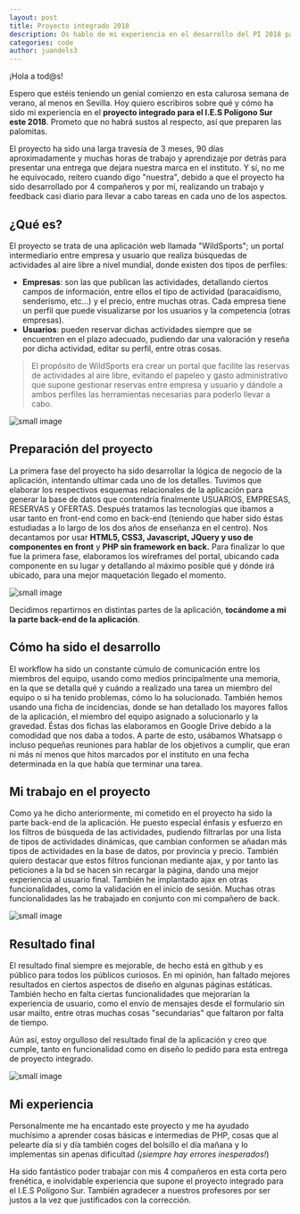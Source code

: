 ```yaml
---
layout: post
title: Proyecto integrado 2018
description: Os hablo de mi experiencia en el desarrollo del PI 2018 para el IES Polígono Sur
categories: code
author: juandels3
---
```


¡Hola a tod@s!

Espero que estéis teniendo un genial comienzo en esta calurosa semana de verano, al menos en Sevilla.
Hoy quiero escribiros sobre qué y cómo ha sido mi experiencia en el **proyecto integrado para el I.E.S Polígono Sur este 2018**. Prometo que no habrá sustos al respecto, así que preparen las palomitas.

El proyecto ha sido una larga travesía de 3 meses, 90 días aproximadamente y muchas horas de trabajo y aprendizaje por detrás para presentar una entrega que dejara nuestra marca en el instituto. Y sí, no me he equivocado, reitero cuando digo "nuestra", debido a que el proyecto ha sido desarrollado por 4 compañeros y por mí, realizando un trabajo y feedback casi diario para llevar a cabo tareas en cada uno de los aspectos.

## ¿Qué es?
El proyecto se trata de una aplicación web llamada "WildSports"; un portal intermediario entre empresa y usuario que realiza búsquedas de actividades al aire libre a nivel mundial, donde existen dos tipos de perfiles:

 - **Empresas**: son las que publican las actividades, detallando ciertos campos de información, entre ellos el tipo de actividad (paracaidismo, senderismo, etc...) y el precio, entre muchas otras. Cada empresa tiene un perfil que puede visualizarse por los usuarios y la competencia (otras empresas). 
 - **Usuarios**: pueden reservar dichas actividades siempre que se encuentren en el plazo adecuado, pudiendo dar una valoración y reseña por dicha actividad, editar su perfil, entre otras cosas.

> El propósito de WildSports era crear un portal que facilite las reservas de actividades al aire libre, evitando el papeleo y gasto administrativo que supone gestionar reservas entre empresa y usuario y dándole a ambos perfiles las herramientas necesarias para poderlo llevar a cabo.

![small image]({{site.baseurl}}/images/web-completa.png)

## Preparación del proyecto
La primera fase del proyecto ha sido desarrollar la lógica de negocio de la aplicación, intentando ultimar cada uno de los detalles. Tuvimos que elaborar los respectivos esquemas relacionales de la aplicación para generar la base de datos que contendría finalmente USUARIOS, EMPRESAS, RESERVAS y OFERTAS.
Después tratamos las tecnologías que ibamos a usar tanto en front-end como en back-end (teniendo que haber sido éstas estudiadas a lo largo de los dos años de enseñanza en el centro). Nos decantamos por usar **HTML5, CSS3, Javascript, JQuery y uso de componentes en front** y **PHP sin framework en back.**
Para finalizar lo que fue la primera fase, elaboramos los wireframes del portal, ubicando cada componente en su lugar y detallando al máximo posible qué y dónde irá ubicado, para una mejor maquetación llegado el momento.

![small image]({{site.baseurl}}/images/wireframe.png)

Decidimos repartirnos en distintas partes de la aplicación, **tocándome a mi la parte back-end de la aplicación**.

## Cómo ha sido el desarrollo
El workflow ha sido un constante cúmulo de comunicación entre los miembros del equipo, usando como medios principalmente una memoria, en la que se detalla qué y cuándo a realizado una tarea un miembro del equipo o si ha tenido problemas, cómo lo ha solucionado. También hemos usando una ficha de incidencias, donde se han detallado los mayores fallos de la aplicación, el miembro del equipo asignado a solucionarlo y la gravedad. Éstas dos fichas las elaboramos en Google Drive debido a la comodidad que nos daba a todos. A parte de esto, usábamos Whatsapp o incluso pequeñas reuniones para hablar de los objetivos a cumplir, que eran ni más ni menos que hitos marcados por el instituto en una fecha determinada en la que había que terminar una tarea.

## Mi trabajo en el proyecto
Como ya he dicho anteriormente, mi cometido en el proyecto ha sido la parte back-end de la aplicación. He puesto especial énfasis y esfuerzo en los filtros de búsqueda de las actividades, pudiendo filtrarlas por una lista de tipos de actividades dinámicas, que cambian conformen se añadan más tipos de actividades en la base de datos, por provincia y precio. También quiero destacar que estos filtros funcionan mediante ajax, y por tanto las peticiones a la bd se hacen sin recargar la página, dando una mejor experiencia al usuario final. También he implantado ajax en otras funcionalidades, como la validación en el inicio de sesión.
Muchas otras funcionalidades las he trabajado en conjunto con mi compañero de back.

![small image]({{site.baseurl}}/images/filtros.png)

## Resultado final
El resultado final siempre es mejorable, de hecho está en github y es público para todos los públicos curiosos. En mi opinión, han faltado mejores resultados en ciertos aspectos de diseño en algunas páginas estáticas. También hecho en falta ciertas funcionalidades que mejorarían la experiencia de usuario, como el envío de mensajes desde el formulario sin usar mailto, entre otras muchas cosas "secundarias" que faltaron por falta de tiempo.

Aún así, estoy orgulloso del resultado final de la aplicación y creo que cumple, tanto en funcionalidad como en diseño lo pedido para esta entrega de proyecto integrado. 

![small image]({{site.baseurl}}/images/quienes.png)

## Mi experiencia
Personalmente me ha encantado este proyecto y me ha ayudado muchísimo a aprender cosas básicas e intermedias de PHP, cosas que al pelearte día si y día también coges del bolsillo el día mañana y lo implementas sin apenas dificultad *(¡siempre hay errores inesperados!*) 

Ha sido fantástico poder trabajar con mis 4 compañeros en esta corta pero frenética, e inolvidable experiencia que supone el proyecto integrado para el I.E.S Polígono Sur. También agradecer a nuestros profesores por ser justos a la vez que justificados con la corrección.
